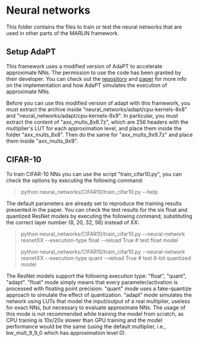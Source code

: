 # Neural networks
This folder contains the files to train or test the neural networks that are used in other parts of the MARLIN framework.

## Setup AdaPT
This framework uses a modified version of AdaPT to accelerate approximate NNs. The permission to use the code has been granted by their developer. You can check out the [repository](https://github.com/dimdano/adapt/tree/main) and [paper](https://ieeexplore.ieee.org/abstract/document/9913212/) for more info on the implementation and how AdaPT simulates the execution of approximate NNs.

Before you can use this modified version of adapt with this framework, you must extract the archive inside "neural_networks/adapt/cpu-kernels-8x8" and "neural_networks/adapt/cpu-kernels-9x9". In particular, you must extract the content of "axx_mults_8x8.7z", which are 256 headers with the multiplier's LUT for each approximation level, and place them inside the folder "axx_mults_8x8". Then do the same for "axx_mults_9x9.7z" and place them inside "axx_mults_9x9".


## CIFAR-10
To train CIFAR-10 NNs you can use the script "train_cifar10.py", you can check the options by executing the following command: 

> python neural_networks/CIFAR10/train_cifar10.py --help

The default parameters are already set to reproduce the training results presented in the paper. You can check the test results for the six float and quantized ResNet models by executing the following command, substituting the correct layer number (8, 20, 32, 56) instead of XX:

> python neural_networks/CIFAR10/train_cifar10.py --neural-network resnetXX --execution-type float --reload True  # test float model
> 
> python neural_networks/CIFAR10/train_cifar10.py --neural-network resnetXX --execution-type quant --reload True  # test 8-bit quantized model

The ResNet models support the following execution type: "float", "quant", "adapt".
"float" mode simply means that every parameter/activation is processed with floating point precision. "quant" mode uses a fake-quantize approach to simulate the effect of quantization. "adapt" mode simulates the network using LUTs that model the input/output of a real multiplier, useless for exact NNs, but necessary to evaluate approximate NNs. The usage of this mode is not recommended while training the model from scratch, as CPU training is 10x/20x slower than GPU training and the model performance would be the same (using the default multiplier, i.e., bw_mult_9_9_0 which has approximation level 0). 
